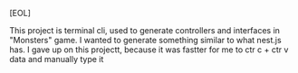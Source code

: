 [EOL]

This project is terminal cli, used to generate controllers and interfaces in "Monsters" game. I wanted to generate something similar to what nest.js has. I gave up on this projectt, because it was fastter for me to ctr c + ctr v data and manually type it
